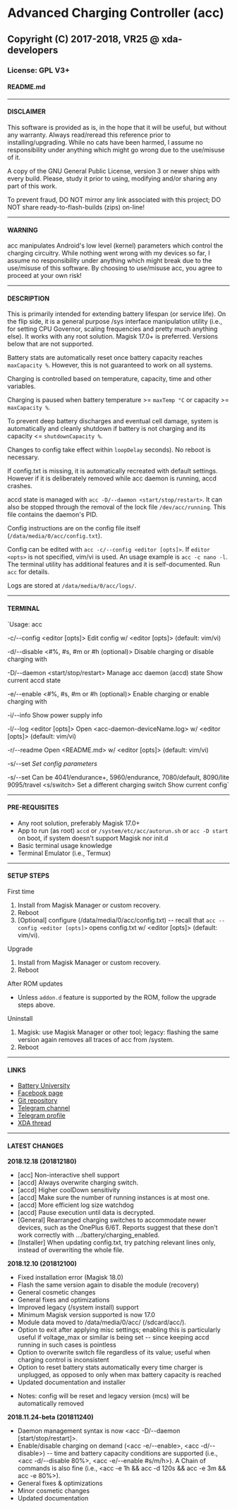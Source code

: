 # Advanced Charging Controller (acc)
## Copyright (C) 2017-2018, VR25 @ xda-developers
### License: GPL V3+
#### README.md



---
#### DISCLAIMER

This software is provided as is, in the hope that it will be useful, but without any warranty. Always read/reread this reference prior to installing/upgrading. While no cats have been harmed, I assume no responsibility under anything which might go wrong due to the use/misuse of it.

A copy of the GNU General Public License, version 3 or newer ships with every build. Please, study it prior to using, modifying and/or sharing any part of this work.

To prevent fraud, DO NOT mirror any link associated with this project; DO NOT share ready-to-flash-builds (zips) on-line!



---
#### WARNING

acc manipulates Android's low level (kernel) parameters which control the charging circuitry.
While nothing went wrong with my devices so far, I assume no responsibility under anything which might break due to the use/misuse of this software.
By choosing to use/misuse acc, you agree to proceed at your own risk!



---
#### DESCRIPTION

This is primarily intended for extending battery lifespan (or service life). On the flip side, it is a general purpose /sys interface manipulation utility (i.e., for setting CPU Governor, scaling frequencies and pretty much anything else). It works with any root solution. Magisk 17.0+ is preferred. Versions below that are not supported.

Battery stats are automatically reset once battery capacity reaches `maxCapacity %`. However, this is not guaranteed to work on all systems.

Charging is controlled based on temperature, capacity, time and other variables.

Charging is paused when battery temperature >= `maxTemp °C` or capacity >= `maxCapacity %`.

To prevent deep battery discharges and eventual cell damage, system is automatically and cleanly shutdown if battery is not charging and its capacity <= `shutdownCapacity %`.

Changes to config take effect within `loopDelay` seconds). No reboot is necessary.

If config.txt is missing, it is automatically recreated with default settings. However if it is deliberately removed while acc daemon is running, accd crashes.

accd state is managed with `acc -D/--daemon <start/stop/restart>`. It can also be stopped through the removal of the lock file `/dev/acc/running`. This file  contains the daemon's PID.

Config instructions are on the config file itself (`/data/media/0/acc/config.txt`).

Config can be edited with `acc -c/--config <editor [opts]>`. If `editor <opts>` is not specified, vim/vi is used. An usage example is `acc -c nano -l`. The terminal utility has additional features and it is self-documented. Run `acc` for details.

Logs are stored at `/data/media/0/acc/logs/`.



---
#### TERMINAL

`Usage: acc <options> <args>

-c/--config <editor [opts]>   Edit config w/ <editor [opts]> (default: vim/vi)

-d/--disable <#%, #s, #m or #h (optional)>   Disable charging or disable charging with <condition>

-D/--daemon <start/stop/restart>   Manage acc daemon (accd) state
            <no args>              Show current accd state

-e/--enable <#%, #s, #m or #h (optional)>   Enable charging or enable charging with <condition>

-i/--info   Show power supply info

-l/--log <editor [opts]>   Open <acc-daemon-deviceName.log> w/ <editor [opts]> (default: vim/vi)

-r/--readme   Open <README.md> w/ <editor [opts]> (default: vim/vi)

-s/--set <var> <value>   Set config parameters

-s/--set <resume-stop preset>   Can be 4041/endurance+, 5960/endurance, 7080/default, 8090/lite 9095/travel
         <s/switch>             Set a different charging switch
         <no args>              Show current config`



---
#### PRE-REQUISITES

- Any root solution, preferably Magisk 17.0+
- App to run (as root) `accd` or `/system/etc/acc/autorun.sh` or `acc -D start` on boot, if system doesn't support Magisk nor init.d
- Basic terminal usage knowledge
- Terminal Emulator (i.e., Termux)



---
#### SETUP STEPS

First time
1. Install from Magisk Manager or custom recovery.
2. Reboot
3. [Optional] configure (/data/media/0/acc/config.txt) -- recall that `acc --config <editor [opts]>` opens config.txt w/ <editor [opts]> (default: vim/vi).


Upgrade
1. Install from Magisk Manager or custom recovery.
2. Reboot

After ROM updates
- Unless `addon.d` feature is supported by the ROM, follow the upgrade steps above.

Uninstall
1. Magisk: use Magisk Manager or other tool; legacy: flashing the same version again removes all traces of acc from /system.
2. Reboot



---
#### LINKS

- [Battery University](http://batteryuniversity.com/learn/article/how_to_prolong_lithium_based_batteries/)
- [Facebook page](https://facebook.com/VR25-at-xda-developers-258150974794782/)
- [Git repository](https://github.com/Magisk-Modules-Repo/acc/)
- [Telegram channel](https://t.me/vr25_xda/)
- [Telegram profile](https://t.me/vr25xda/)
- [XDA thread](https://forum.xda-developers.com/apps/magisk/module-magic-charging-switch-cs-v2017-9-t3668427/)



---
#### LATEST CHANGES

**2018.12.18 (201812180)**
- [acc] Non-interactive shell support
- [accd] Always overwrite charging switch.
- [accd] Higher coolDown sensitivity
- [accd] Make sure the number of running instances is at most one.
- [accd] More efficient log size watchdog
- [accd] Pause execution until data is decrypted.
- [General] Rearranged charging switches to accommodate newer devices, such as the OnePlus 6/6T. Reports suggest that these don't work correctly with .../battery/charging_enabled.
- [Installer] When updating config.txt, try patching relevant lines only, instead of overwriting the whole file.

**2018.12.10 (201812100)**
- Fixed installation error <MOUNTPATH0 not found> (Magisk 18.0)
- Flash the same version again to disable the module (recovery)
- General cosmetic changes
- General fixes and optimizations
- Improved legacy (/system install) support
- Minimum Magisk version supported is now 17.0
- Module data moved to /data/media/0/acc/ (/sdcard/acc/).
- Option to exit after applying misc settings; enabling this is particularly useful if voltage_max or similar is being set -- since keeping accd running in such cases is pointless
- Option to overwrite switch file regardless of its value; useful when charging control is inconsistent
- Option to reset battery stats automatically every time charger is unplugged, as opposed to only when max battery capacity is reached
- Updated documentation and installer
* Notes: config will be reset and legacy version (mcs) will be automatically removed

**2018.11.24-beta (201811240)**
- Daemon management syntax is now <acc -D/--daemon [start/stop/restart]>.
- Enable/disable charging on demand (<acc -e/--enable>, <acc -d/--disable>) -- time and battery capacity conditions are supported (i.e., <acc -d/--disable 80%>, <acc -e/--enable #s/m/h>). A Chain of commands is also fine (i.e., <acc -e 1h && acc -d 120s && acc -e 3m && acc -e 80%>).
- General fixes & optimizations
- Minor cosmetic changes
- Updated documentation
